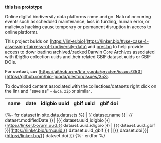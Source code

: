 ---
---
**this is a prototype** 

Online digital biodiversity data platforms come and go. Natural occurring events such as scheduled maintenance, loss in funding, human error, or malicious hacking cause temporary or permanent disruption in access to online platforms.

This project builds on [https://linker.bio](https://linker.bio/#use-case-4-assessing-fairness-of-biodiversity-data) and [preston](https://globalbioticinteractions.org/preston) to help provide access to downloading archived/tracked Darwin Core Archives associated with iDigBio collection uuids and their related GBIF dataset uuids or GBIF DOIs.  

For context, see [https://github.com/bio-guoda/preston/issues/353](https://github.com/bio-guoda/preston/issues/353).

To download content associated with the collections/datasets right click on the link and "save as" - ```dwca.zip``` or similar .

|name|date|idigbio uuid|gbif uuid|gbif doi
|---|---|---|---|---
{%- for dataset in site.data.datasets %}
| {{ dataset.name }} | {{ dataset.modifiedDate }} | [{{ dataset.uuid_idigbio }}](https://linker.bio/urn:uuid:{{ dataset.uuid_idigbio }}) | [{{ dataset.uuid_gbif }}](https://linker.bio/urn:uuid:{{ dataset.uuid_gbif }}) | [{{ dataset.doi }}](https://linker.bio/{{ dataset.doi }})
{%- endfor %}


